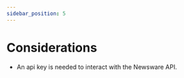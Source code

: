 ```yaml
---
sidebar_position: 5
---
```


# Considerations

* An api key is needed to interact with the Newsware API.